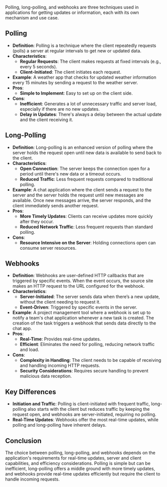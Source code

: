 
Polling, long-polling, and webhooks are three techniques used in applications for getting updates or information, each with its own mechanism and use case.

## Polling

- **Definition**: Polling is a technique where the client repeatedly requests (polls) a server at regular intervals to get new or updated data.
- **Characteristics**:
    - **Regular Requests**: The client makes requests at fixed intervals (e.g., every 5 seconds).
    - **Client-Initiated**: The client initiates each request.
- **Example**: A weather app that checks for updated weather information every 15 minutes by sending a request to the weather server.
- **Pros**:
    - **Simple to Implement**: Easy to set up on the client side.
- **Cons**:
    - **Inefficient**: Generates a lot of unnecessary traffic and server load, especially if there are no new updates.
    - **Delay in Updates**: There's always a delay between the actual update and the client receiving it.

## Long-Polling

- **Definition**: Long-polling is an enhanced version of polling where the server holds the request open until new data is available to send back to the client.
- **Characteristics**:
    - **Open Connection**: The server keeps the connection open for a period until there's new data or a timeout occurs.
    - **Reduced Traffic**: Less frequent requests compared to traditional polling.
- **Example**: A chat application where the client sends a request to the server and the server holds the request until new messages are available. Once new messages arrive, the server responds, and the client immediately sends another request.
- **Pros**:
    - **More Timely Updates**: Clients can receive updates more quickly after they occur.
    - **Reduced Network Traffic**: Less frequent requests than standard polling.
- **Cons**:
    - **Resource Intensive on the Server**: Holding connections open can consume server resources.

## Webhooks

- **Definition**: Webhooks are user-defined HTTP callbacks that are triggered by specific events. When the event occurs, the source site makes an HTTP request to the URL configured for the webhook.
- **Characteristics**:
    - **Server-Initiated**: The server sends data when there’s a new update, without the client needing to request it.
    - **Event-Driven**: Triggered by specific events in the server.
- **Example**: A project management tool where a webhook is set up to notify a team's chat application whenever a new task is created. The creation of the task triggers a webhook that sends data directly to the chat app.
- **Pros**:
    - **Real-Time**: Provides real-time updates.
    - **Efficient**: Eliminates the need for polling, reducing network traffic and load.
- **Cons**:
    - **Complexity in Handling**: The client needs to be capable of receiving and handling incoming HTTP requests.
    - **Security Considerations**: Requires secure handling to prevent malicious data reception.

## Key Differences

- **Initiation and Traffic**: Polling is client-initiated with frequent traffic, long-polling also starts with the client but reduces traffic by keeping the request open, and webhooks are server-initiated, requiring no polling.
- **Real-Time Updates**: Webhooks offer the most real-time updates, while polling and long-polling have inherent delays.

## Conclusion

The choice between polling, long-polling, and webhooks depends on the application's requirements for real-time updates, server and client capabilities, and efficiency considerations. Polling is simple but can be inefficient, long-polling offers a middle ground with more timely updates, and webhooks provide real-time updates efficiently but require the client to handle incoming requests.